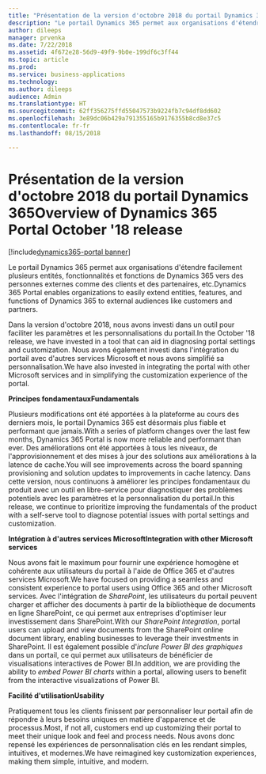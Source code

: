 ```yaml
---
title: "Présentation de la version d'octobre 2018 du portail Dynamics 365"
description: "Le portail Dynamics 365 permet aux organisations d'étendre facilement plusieurs entités, fonctionnalités et fonctions de Dynamics 365 vers des personnes externes comme des clients, des partenaires, etc."
author: dileeps
manager: prvenka
ms.date: 7/22/2018
ms.assetid: 4f672e28-56d9-49f9-9b0e-199df6c3ff44
ms.topic: article
ms.prod: 
ms.service: business-applications
ms.technology: 
ms.author: dileeps
audience: Admin
ms.translationtype: HT
ms.sourcegitcommit: 62ff356275ffd55047573b9224fb7c94df8dd602
ms.openlocfilehash: 3e89dc06b429a791355165b9176355b8cd8e37c5
ms.contentlocale: fr-fr
ms.lasthandoff: 08/15/2018

---
```

#  <a name="overview-of-dynamics-365-portal-october-18-release"></a><span data-ttu-id="13076-103">Présentation de la version d'octobre 2018 du portail Dynamics 365</span><span class="sxs-lookup"><span data-stu-id="13076-103">Overview of Dynamics 365 Portal October '18 release</span></span>

[!include[dynamics365-portal banner](../../includes/dynamics365-portal.md)]



<span data-ttu-id="13076-104">Le portail Dynamics 365 permet aux organisations d'étendre facilement plusieurs entités, fonctionnalités et fonctions de Dynamics 365 vers des personnes externes comme des clients et des partenaires, etc.</span><span class="sxs-lookup"><span data-stu-id="13076-104">Dynamics 365 Portal enables organizations to easily extend entities, features, and functions of Dynamics 365 to external audiences like customers and partners.</span></span> 

<span data-ttu-id="13076-105">Dans la version d'octobre 2018, nous avons investi dans un outil pour faciliter les paramètres et les personnalisations du portail.</span><span class="sxs-lookup"><span data-stu-id="13076-105">In the October '18 release, we have invested in a tool that can aid in diagnosing portal settings and customization.</span></span> <span data-ttu-id="13076-106">Nous avons également investi dans l'intégration du portail avec d'autres services Microsoft et nous avons simplifié sa personnalisation.</span><span class="sxs-lookup"><span data-stu-id="13076-106">We have also invested in integrating the portal with other Microsoft services and in simplifying the customization experience of the portal.</span></span>

<span data-ttu-id="13076-107">**Principes fondamentaux**</span><span class="sxs-lookup"><span data-stu-id="13076-107">**Fundamentals**</span></span>

<span data-ttu-id="13076-108">Plusieurs modifications ont été apportées à la plateforme au cours des derniers mois, le portail Dynamics 365 est désormais plus fiable et performant que jamais.</span><span class="sxs-lookup"><span data-stu-id="13076-108">With a series of platform changes over the last few months, Dynamics 365 Portal is now more reliable and performant than ever.</span></span> <span data-ttu-id="13076-109">Des améliorations ont été apportées à tous les niveaux, de l'approvisionnement et des mises à jour des solutions aux améliorations à la latence de cache.</span><span class="sxs-lookup"><span data-stu-id="13076-109">You will see improvements across the board spanning provisioning and solution updates to improvements in cache latency.</span></span> <span data-ttu-id="13076-110">Dans cette version, nous continuons à améliorer les principes fondamentaux du produit avec un outil en libre-service pour diagnostiquer des problèmes potentiels avec les paramètres et la personnalisation du portail.</span><span class="sxs-lookup"><span data-stu-id="13076-110">In this release, we continue to prioritize improving the fundamentals of the product with a self-serve tool to diagnose potential issues with portal settings and customization.</span></span>

<span data-ttu-id="13076-111">**Intégration à d'autres services Microsoft**</span><span class="sxs-lookup"><span data-stu-id="13076-111">**Integration with other Microsoft services**</span></span>

<span data-ttu-id="13076-112">Nous avons fait le maximum pour fournir une expérience homogène et cohérente aux utilisateurs du portail à l'aide de Office 365 et d'autres services Microsoft.</span><span class="sxs-lookup"><span data-stu-id="13076-112">We have focused on providing a seamless and consistent experience to portal users using Office 365 and other Microsoft services.</span></span> <span data-ttu-id="13076-113">Avec l'intégration de *SharePoint*, les utilisateurs du portail peuvent charger et afficher des documents à partir de la bibliothèque de documents en ligne SharePoint, ce qui permet aux entreprises d'optimiser leur investissement dans SharePoint.</span><span class="sxs-lookup"><span data-stu-id="13076-113">With our *SharePoint Integration*, portal users can upload and view documents from the SharePoint online document library, enabling businesses to leverage their investments in SharePoint.</span></span> <span data-ttu-id="13076-114">Il est également possible d'*inclure Power BI des graphiques* dans un portail, ce qui permet aux utilisateurs de bénéficier de visualisations interactives de Power BI.</span><span class="sxs-lookup"><span data-stu-id="13076-114">In addition, we are providing the ability to *embed Power BI charts* within a portal, allowing users to benefit from the interactive visualizations of Power BI.</span></span>

<span data-ttu-id="13076-115">**Facilité d'utilisation**</span><span class="sxs-lookup"><span data-stu-id="13076-115">**Usability**</span></span>

<span data-ttu-id="13076-116">Pratiquement tous les clients finissent par personnaliser leur portail afin de répondre à leurs besoins uniques en matière d'apparence et de processus.</span><span class="sxs-lookup"><span data-stu-id="13076-116">Most, if not all, customers end up customizing their portal to meet their unique look and feel and process needs.</span></span> <span data-ttu-id="13076-117">Nous avons donc repensé les expériences de personnalisation clés en les rendant simples, intuitives, et modernes.</span><span class="sxs-lookup"><span data-stu-id="13076-117">We have reimagined key customization experiences, making them simple, intuitive, and modern.</span></span>

